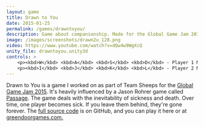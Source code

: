 ```yaml
---
layout: game
title: Drawn to You
date: 2015-01-25
permalink: /games/drawntoyou/
description: Game about companionship. Made for the Global Game Jam 2015.
image: /images/screenshots/drawn2u_128.png
video: https://www.youtube.com/watch?v=dQw4w9WgXcQ
unity_file: drawntoyou.unity3d
controls: >
    <p><kbd>W</kbd> <kbd>A</kbd> <kbd>S</kbd> <kbd>D</kbd> - Player 1 Movement</p>
    <p><kbd>I</kbd> <kbd>J</kbd> <kbd>K</kbd> <kbd>L</kbd> - Player 2 Movement</p>
---
```


Drawn to You is a game I worked on as part of Team Sheeps for the [Global Game Jam 2015][ggj]. It's heavily influenced by a Jason Rohrer game called [Passage][passage]. The game deals with the inevitability of sickness and death. Over time, one player becomes sick. If you leave them behind, they're gone forever. The [full source code][sourcecode] is on GitHub, and you can play it here or at [greendoorgames.com.][greendoorgames]

[ggj]: http://globalgamejam.org/2015/games/drawn-you
[passage]: http://hcsoftware.sourceforge.net/passage/
[sourcecode]: https://github.com/EaganRackley/TeamSheeps2015
[greendoorgames]: http://greendoorgames.com/DrawnToYou/WebPlayer.html
